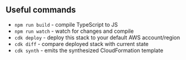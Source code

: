 ## Useful commands

- `npm run build` - compile TypeScript to JS
- `npm run watch` - watch for changes and compile
- `cdk deploy` - deploy this stack to your default AWS account/region
- `cdk diff` - compare deployed stack with current state
- `cdk synth` - emits the synthesized CloudFormation template
